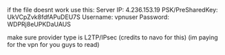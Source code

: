 if the file doesnt work use this:
Server IP: 4.236.153.19
PSK/PreSharedKey: UkVCpZvk8fdfAPuDEU7S
Username: vpnuser
Password: WDPRj8eUPKDaUAUS

make sure provider type is L2TP/IPsec
(credits to navo for this)
(im paying for the vpn for you guys to read)

